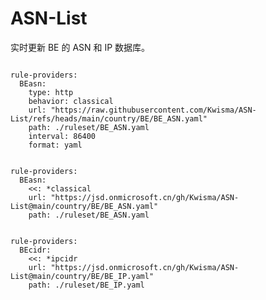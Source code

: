
# ASN-List

实时更新 BE 的 ASN 和 IP 数据库。

<pre><code class="language-javascript">
rule-providers:
  BEasn:
    type: http
    behavior: classical
    url: "https://raw.githubusercontent.com/Kwisma/ASN-List/refs/heads/main/country/BE/BE_ASN.yaml"
    path: ./ruleset/BE_ASN.yaml
    interval: 86400
    format: yaml
</code></pre>

<pre><code class="language-javascript">
rule-providers:
  BEasn:
    <<: *classical
    url: "https://jsd.onmicrosoft.cn/gh/Kwisma/ASN-List@main/country/BE/BE_ASN.yaml"
    path: ./ruleset/BE_ASN.yaml
</code></pre>

<pre><code class="language-javascript">
rule-providers:
  BEcidr:
    <<: *ipcidr
    url: "https://jsd.onmicrosoft.cn/gh/Kwisma/ASN-List@main/country/BE/BE_IP.yaml"
    path: ./ruleset/BE_IP.yaml
</code></pre>